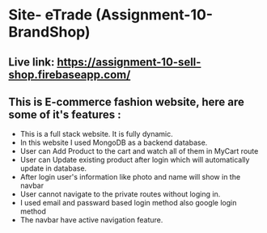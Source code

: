 # Site- eTrade (Assignment-10-BrandShop)
## Live link: https://assignment-10-sell-shop.firebaseapp.com/
## This is E-commerce fashion website, here are some of it's features :
- This is a full stack website. It is fully dynamic.
- In this website I used MongoDB as a backend database.
- User can Add Product to the cart and watch all of them in MyCart route
- User can Update existing product after login which will automatically update in database.
- After login user's information like photo and name will show in the navbar
- User cannot navigate to the private routes without loging in.
- I used email and passward based login method also google login method
- The navbar have active navigation feature.
